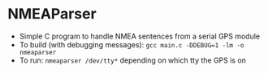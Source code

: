 # NMEAParser
- Simple C program to handle NMEA sentences from a serial GPS module
- To build (with debugging messages): `gcc main.c -DDEBUG=1 -lm -o nmeaparser`
- To run: `nmeaparser /dev/tty*` depending on which tty the GPS is on